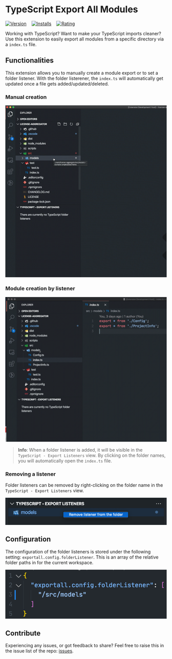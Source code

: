 # TypeScript Export All Modules 

[![Version](https://vsmarketplacebadge.apphb.com/version/eliostruyf.vscode-typescript-exportallmodules.svg)](https://marketplace.visualstudio.com/items?itemName=eliostruyf.vscode-typescript-exportallmodules)
&nbsp;&nbsp;
[![Installs](https://vsmarketplacebadge.apphb.com/installs/eliostruyf.vscode-typescript-exportallmodules.svg)](https://marketplace.visualstudio.com/items?itemName=eliostruyf.vscode-typescript-exportallmodules)
&nbsp;&nbsp;
[![Rating](https://vsmarketplacebadge.apphb.com/rating/eliostruyf.vscode-typescript-exportallmodules.svg)](https://marketplace.visualstudio.com/items?itemName=eliostruyf.vscode-typescript-exportallmodules&ssr=false#review-details)

Working with TypeScript? Want to make your TypeScript imports cleaner? Use this extension to easily export all modules from a specific directory via a `index.ts` file.

## Functionalities

This extension allows you to manually create a module export or to set a folder listener. With the folder listerener, the `index.ts` will automatically get updated once a file gets added/updated/deleted.

### Manual creation

![Manual module export](./assets/manual-export.gif)

### Module creation by listener

![Export listener](./assets/listener.gif)

> **Info**: When a folder listener is added, it will be visible in the `TypeScript - Export Listeners` view. By clicking on the folder names, you will automatically open the `index.ts` file.

### Removing a listener

Folder listeners can be removed by right-clicking on the folder name in the `TypeScript - Export Listeners` view.

![Remove a folder listener](./assets/remove-listener.png)

## Configuration

The configuration of the folder listeners is stored under the following setting: `exportall.config.folderListener`. This is an array of the relative folder paths in for the current workspace.

![config setting](./assets/config.png)

## Contribute

Experiencing any issues, or got feedback to share? Feel free to raise this in the issue list of the repo: [issues](https://github.com/estruyf/vscode-typescript-exportallmodules/issues).